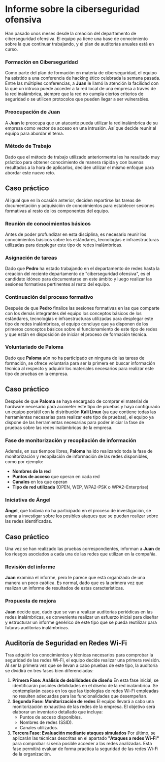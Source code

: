 # Informe sobre la ciberseguridad ofensiva

Han pasado unos meses desde la creación del departamento de ciberseguridad ofensiva. El equipo ya tiene una base de conocimiento sobre la que continuar trabajando, y el plan de auditorías anuales está en curso.

### Formación en Ciberseguridad

Como parte del plan de formación en materia de ciberseguridad, el equipo ha asistido a una conferencia de hacking ético celebrada la semana pasada. Entre las múltiples conferencias, a **Juan** le llamó la atención la facilidad con la que un intruso puede acceder a la red local de una empresa a través de la red inalámbrica, siempre que la red no cumpla ciertos criterios de seguridad o se utilicen protocolos que pueden llegar a ser vulnerables.

### Preocupación de Juan

A **Juan** le preocupa que un atacante pueda utilizar la red inalámbrica de su empresa como vector de acceso en una intrusión. Así que decide reunir al equipo para abordar el tema.

### Método de Trabajo

Dado que el método de trabajo utilizado anteriormente les ha resultado muy práctico para obtener conocimiento de manera rápida y con buenos resultados a la hora de aplicarlos, deciden utilizar el mismo enfoque para abordar este nuevo reto.

## Caso práctico

Al igual que en la ocasión anterior, deciden repartirse las tareas de documentación y adquisición de conocimientos para establecer sesiones formativas al resto de los componentes del equipo.

### Reunión de conocimientos básicos

Antes de poder profundizar en esta disciplina, es necesario reunir los conocimientos básicos sobre los estándares, tecnologías e infraestructuras utilizadas para desplegar este tipo de redes inalámbricas.

### Asignación de tareas

Dado que **Pedro** ha estado trabajando en el departamento de redes hasta la creación del reciente departamento de "ciberseguridad ofensiva", es el candidato idóneo para documentarse en este ámbito y luego realizar las sesiones formativas pertinentes al resto del equipo.

### Continuación del proceso formativo

Después de que **Pedro** finalice las sesiones formativas en las que comparte con los demás integrantes del equipo los conceptos básicos de los estándares, tecnologías e infraestructuras utilizadas para desplegar este tipo de redes inalámbricas, el equipo concluye que ya disponen de los primeros conceptos básicos sobre el funcionamiento de este tipo de redes y que están en disposición de iniciar el proceso de formación técnica.

### Voluntariado de Paloma

Dado que **Paloma** aún no ha participado en ninguna de las tareas de formación, se ofrece voluntaria para ser la primera en buscar información técnica al respecto y adquirir los materiales necesarios para realizar este tipo de pruebas en la empresa.

## Caso práctico

Después de que **Paloma** se haya encargado de comprar el material de hardware necesario para acometer este tipo de pruebas y haya configurado un equipo portátil con la distribución **Kali Linux** (ya que contiene todas las herramientas necesarias para realizar este tipo de pruebas), el equipo ya dispone de las herramientas necesarias para poder iniciar la fase de pruebas sobre las redes inalámbricas de la empresa.

### Fase de monitorización y recopilación de información

Además, en sus tiempos libres, **Paloma** ha ido realizando toda la fase de monitorización y recopilación de información de las redes disponibles, como por ejemplo:

- **Nombres de la red**
- **Puntos de acceso** que operan en cada red
- **Canales** en los que operan
- **Tipo de red utilizada** (OPEN, WEP, WPA2-PSK o WPA2-Enterprise)

### Iniciativa de Ángel

**Ángel**, que todavía no ha participado en el proceso de investigación, se anima a investigar sobre los posibles ataques que se puedan realizar sobre las redes identificadas.

## Caso práctico

Una vez se han realizado las pruebas correspondientes, informan a **Juan** de los riesgos asociados a cada una de las redes que utilizan en la compañía.

### Revisión del informe

**Juan** examina el informe, pero le parece que está organizado de una manera un poco caótica. Es normal, dado que es la primera vez que realizan un informe de resultados de estas características.

### Propuesta de mejora

**Juan** decide que, dado que se van a realizar auditorías periódicas en las redes inalámbricas, es conveniente realizar un esfuerzo inicial para diseñar y estructurar un informe genérico de este tipo que se pueda reutilizar para futuras auditorías inalámbricas.

## Auditoría de Seguridad en Redes Wi-Fi

Tras adquirir los conocimientos y técnicas necesarios para comprobar la seguridad de las redes Wi-Fi, el equipo decide realizar una primera revisión. Al ser la primera vez que se llevan a cabo pruebas de este tipo, la auditoría se dividirá en tres fases bien diferenciadas:

1. **Primera Fase: Análisis de debilidades de diseño**
   En esta fase inicial, se identificarán posibles debilidades en el diseño de la red inalámbrica. Se contemplarán casos en los que las tipologías de redes Wi-Fi empleadas no resulten adecuadas para las funcionalidades que desempeñan.
2. **Segunda Fase: Monitorización de redes**
   El equipo llevará a cabo una monitorización exhaustiva de las redes de la empresa. El objetivo será elaborar un inventario detallado que incluya:
   - Puntos de acceso disponibles.
   - Nombres de redes (SSID).
   - Canales utilizados.
3. **Tercera Fase: Evaluación mediante ataques simulados**
   Por último, se aplicarán las técnicas descritas en el apartado **"Ataques a redes Wi-Fi"** para comprobar si sería posible acceder a las redes analizadas. Esta fase permitirá evaluar de forma práctica la seguridad de las redes Wi-Fi de la organización.

